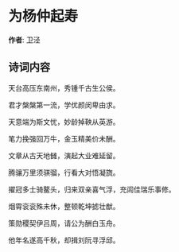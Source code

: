 # 为杨仲起寿

**作者**: 卫泾

## 诗词内容

天台高压东南州，秀锺千古生公侯。

君才槃槃第一流，学优颜闵卑由求。

天意端为斯文忧，妙龄掉鞅从英游。

笔力挽强回万牛，金玉精美价未酬。

文章从古天地雠，演起大业难延留。

腾骧万里须骐骝，行看大对悟凝旒。

擢冠多士骑鳌头，归来双亲喜气浮，充闾佳瑞乐事修。

烟霄衮衮殊未休，整顿乾坤摅壮猷。

策勋稷契伊吕周，请公为酬白玉舟。

他年名遂高千秋，却揖刘阮寻浮邱。

